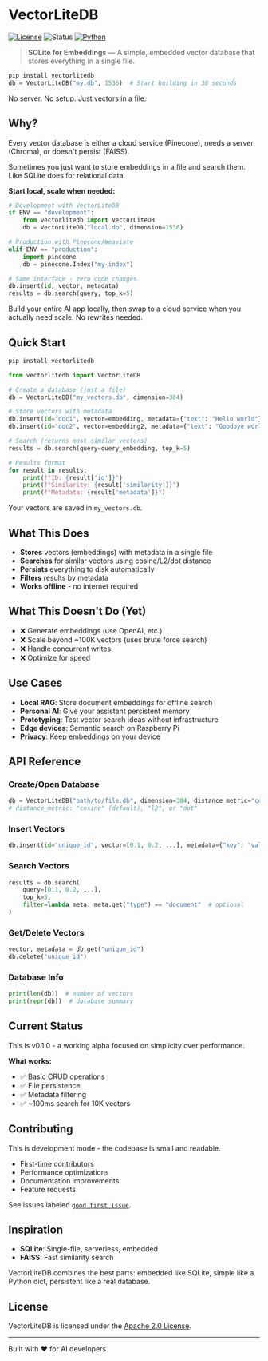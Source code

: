 # VectorLiteDB

[![License](https://img.shields.io/badge/License-Apache_2.0-blue.svg)](https://opensource.org/licenses/Apache-2.0)
![Status](https://img.shields.io/badge/Status-Alpha-orange)
[![Python](https://img.shields.io/badge/Python-3.8+-blue.svg)](https://www.python.org/downloads/)

> **SQLite for Embeddings** — A simple, embedded vector database that stores everything in a single file.

```python
pip install vectorlitedb
db = VectorLiteDB("my.db", 1536)  # Start building in 30 seconds
```

No server. No setup. Just vectors in a file.

## Why?

Every vector database is either a cloud service (Pinecone), needs a server (Chroma), or doesn't persist (FAISS). 

Sometimes you just want to store embeddings in a file and search them. Like SQLite does for relational data.

**Start local, scale when needed:**
```python
# Development with VectorLiteDB
if ENV == "development":
    from vectorlitedb import VectorLiteDB
    db = VectorLiteDB("local.db", dimension=1536)

# Production with Pinecone/Weaviate  
elif ENV == "production":
    import pinecone
    db = pinecone.Index("my-index")

# Same interface - zero code changes
db.insert(id, vector, metadata)
results = db.search(query, top_k=5)
```

Build your entire AI app locally, then swap to a cloud service when you actually need scale. No rewrites needed.

## Quick Start

```bash
pip install vectorlitedb
```

```python
from vectorlitedb import VectorLiteDB

# Create a database (just a file)
db = VectorLiteDB("my_vectors.db", dimension=384)

# Store vectors with metadata
db.insert(id="doc1", vector=embedding, metadata={"text": "Hello world"})
db.insert(id="doc2", vector=embedding2, metadata={"text": "Goodbye world"})

# Search (returns most similar vectors)
results = db.search(query=query_embedding, top_k=5)

# Results format
for result in results:
    print(f"ID: {result['id']}")
    print(f"Similarity: {result['similarity']}")
    print(f"Metadata: {result['metadata']}")
```

Your vectors are saved in `my_vectors.db`.

## What This Does

- **Stores** vectors (embeddings) with metadata in a single file
- **Searches** for similar vectors using cosine/L2/dot distance  
- **Persists** everything to disk automatically
- **Filters** results by metadata
- **Works offline** - no internet required

## What This Doesn't Do (Yet)

- ❌ Generate embeddings (use OpenAI, etc.)
- ❌ Scale beyond ~100K vectors (uses brute force search)
- ❌ Handle concurrent writes
- ❌ Optimize for speed

## Use Cases

- **Local RAG**: Store document embeddings for offline search
- **Personal AI**: Give your assistant persistent memory
- **Prototyping**: Test vector search ideas without infrastructure
- **Edge devices**: Semantic search on Raspberry Pi
- **Privacy**: Keep embeddings on your device

## API Reference

### Create/Open Database
```python
db = VectorLiteDB("path/to/file.db", dimension=384, distance_metric="cosine")
# distance_metric: "cosine" (default), "l2", or "dot"
```

### Insert Vectors
```python
db.insert(id="unique_id", vector=[0.1, 0.2, ...], metadata={"key": "value"})
```

### Search Vectors
```python
results = db.search(
    query=[0.1, 0.2, ...], 
    top_k=5,
    filter=lambda meta: meta.get("type") == "document"  # optional
)
```

### Get/Delete Vectors
```python
vector, metadata = db.get("unique_id")
db.delete("unique_id")
```

### Database Info
```python
print(len(db))  # number of vectors
print(repr(db))  # database summary
```

## Current Status

This is v0.1.0 - a working alpha focused on simplicity over performance.

**What works:**
- ✅ Basic CRUD operations  
- ✅ File persistence
- ✅ Metadata filtering
- ✅ ~100ms search for 10K vectors


## Contributing

This is development mode - the codebase is small and readable.

- First-time contributors
- Performance optimizations
- Documentation improvements
- Feature requests

See issues labeled [`good first issue`](https://github.com/vectorlitedb/vectorlitedb/labels/good%20first%20issue).

## Inspiration

- **SQLite**: Single-file, serverless, embedded
- **FAISS**: Fast similarity search

VectorLiteDB combines the best parts: embedded like SQLite, simple like a Python dict, persistent like a real database.

## License

VectorLiteDB is licensed under the [Apache 2.0 License](LICENSE).

---

Built with ❤️ for AI developers